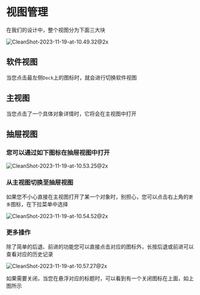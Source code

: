 # 视图管理

在我们的设计中，整个视图分为下面三大块

![CleanShot-2023-11-19-at-10.49.32@2x](/img/CleanShot-2023-11-19-at-10.49.32@2x.png)

## 软件视图

当您点击最左侧`Dock`上的图标时，就会进行切换软件视图

## 主视图

当您点击了一个具体对象详情时，它将会在主视图中打开

## 抽屉视图

### 您可以通过如下图标在抽屉视图中打开

![CleanShot-2023-11-19-at-10.53.25@2x](/img/CleanShot-2023-11-19-at-10.53.25@2x.png)

### 从主视图切换至抽屉视图

如果您不小心直接在主视图打开了某一个对象时，别担心，您可以点击右上角的`更多`图标，在下拉菜单中选择

![CleanShot-2023-11-19-at-10.54.52@2x](/img/CleanShot-2023-11-19-at-10.54.52@2x.png)

### 更多操作

除了简单的后退、前进的功能您可以直接点击对应的图标外，长按后退或前进可以查看对应的历史记录

![CleanShot-2023-11-19-at-10.57.27@2x](/img/CleanShot-2023-11-19-at-10.57.27@2x.png)

如果需要关闭，当您在悬浮对应的标题时，可以看到有一个关闭图标在上面，如上图所示
